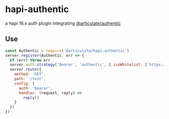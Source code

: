 # hapi-authentic

a hapi 16.x auth plugin integrating [@articulate/authentic](https://github.com/articulate/authentic)

## Use

```javascript
const Authentic = require('@articulate/hapi-authentic')
server.register(Authentic, err => {
  if (err) throw err
  server.auth.strategy('bearer', 'authentic', { issWhitelist: ['https://iss'] })
  server.route({
    method: 'GET',
    path: '/test',
    config: {
      auth: 'bearer',
      handler: (request, reply) =>
        reply()
    }
  })
})
```
